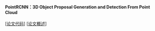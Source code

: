 #### PointRCNN：3D Object Proposal Generation and Detection From Point Cloud
\[[论文代码](https://github.com/sshaoshuai/PointRCNN)\] \[[论文概述](https://github.com/hxf-666/TopConferenceJournal-Summary/blob/master/CVPR/2019/3D%20Point%20Cloud/PointRCNN.md)\]
